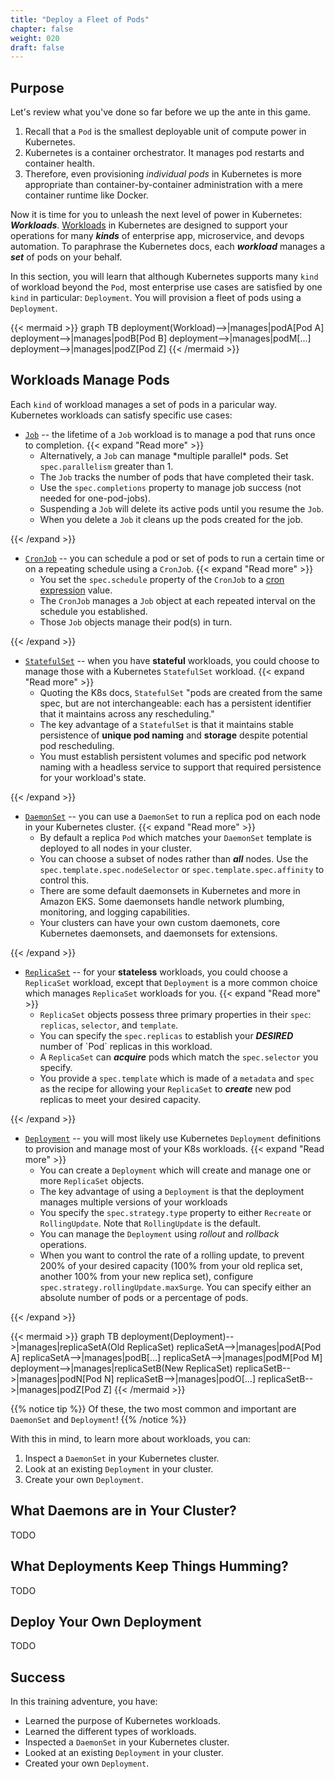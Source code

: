 ```yaml
---
title: "Deploy a Fleet of Pods"
chapter: false
weight: 020
draft: false
---
```


## Purpose

Let's review what you've done so far before we up the ante in this game.

1. Recall that a `Pod` is the smallest deployable unit of compute power in Kubernetes.
2. Kubernetes is a container orchestrator. It manages pod restarts and container health.
3. Therefore, even provisioning *individual pods* in Kubernetes is more appropriate than container-by-container administration with a mere container runtime like Docker.

Now it is time for you to unleash the next level of power in Kubernetes: ***Workloads***.
[Workloads](https://kubernetes.io/docs/concepts/workloads/) in Kubernetes are designed to support your operations for many ***kinds*** of enterprise app, microservice, and devops automation. To paraphrase the Kubernetes docs, each ***workload*** manages a ***set*** of pods on your behalf.

In this section, you will learn that although Kubernetes supports many `kind` of workload beyond the `Pod`, most enterprise use cases are satisfied by one `kind` in particular: `Deployment`. You will provision a fleet of pods using a `Deployment`.

{{< mermaid >}}
graph TB
deployment(Workload)-->|manages|podA[Pod A]
deployment-->|manages|podB[Pod B]
deployment-->|manages|podM[...]
deployment-->|manages|podZ[Pod Z]
{{< /mermaid >}}

## Workloads Manage Pods

Each `kind` of workload manages a set of pods in a paricular way.  Kubernetes workloads can satisfy specific use cases:
- [`Job`](https://kubernetes.io/docs/concepts/workloads/controllers/job/) -- the lifetime of a `Job` workload is to manage a pod that runs once to completion. 
{{< expand "Read more" >}}
    <ul>
    <li>Alternatively, a <code>Job</code> can manage *multiple parallel* pods. Set <code>spec.parallelism</code> greater than 1.</li>
    <li>The <code>Job</code> tracks the number of pods that have completed their task.</li>
    <li>Use the <code>spec.completions</code> property to manage job success (not needed for one-pod-jobs).</li>
    <li>Suspending a <code>Job</code> will delete its active pods until you resume the <code>Job</code>.</li>
    <li>When you delete a <code>Job</code> it cleans up the pods created for the job.</li>
    </ul>
{{< /expand >}}
- [`CronJob`](https://kubernetes.io/docs/concepts/workloads/controllers/cron-jobs/) -- you can schedule a pod or set of pods to run a certain time or on a repeating schedule using a `CronJob`.
{{< expand "Read more" >}}
    <ul>
    <li>You set the <code>spec.schedule</code> property of the <code>CronJob</code> to a <a href="https://pkg.go.dev/github.com/robfig/cron/v3#hdr-CRON_Expression_Format">cron expression</a> value.</li>
    <li>The <code>CronJob</code> manages a <code>Job</code> object at each repeated interval on the schedule you established.</li>
    <li>Those <code>Job</code> objects manage their pod(s) in turn.</li>
    </ul>
{{< /expand >}}
- [`StatefulSet`](https://kubernetes.io/docs/concepts/workloads/controllers/statefulset/) -- when you have **stateful** workloads, you could choose to manage those with a Kubernetes `StatefulSet` workload.
{{< expand "Read more" >}}
    <ul>
    <li>Quoting the K8s docs, <code>StatefulSet</code> "pods are created from the same spec, but are not interchangeable: each has a persistent identifier that it maintains across any rescheduling." </li>
    <li>The key advantage of a <code>StatefulSet</code> is that it maintains stable persistence of <strong>unique pod naming</strong> and <strong>storage</strong> despite potential pod rescheduling.</li>
    <li>You must establish persistent volumes and specific pod network naming with a headless service to support that required persistence for your workload's state.</li>
    </ul>
{{< /expand >}}
- [`DaemonSet`](https://kubernetes.io/docs/concepts/workloads/controllers/daemonset/) -- you can use a `DaemonSet` to run a replica pod on each node in your Kubernetes cluster.
{{< expand "Read more" >}}
    <ul>
    <li>By default a replica <code>Pod</code> which matches your <code>DaemonSet</code> template is deployed to all nodes in your cluster.</li>
    <li>You can choose a subset of nodes rather than <em><strong>all</strong></em> nodes. Use the <code>spec.template.spec.nodeSelector</code> or <code>spec.template.spec.affinity</code> to control this.</li>
    <li>There are some default daemonsets in Kubernetes and more in Amazon EKS. Some daemonsets handle network plumbing, monitoring, and logging capabilities.</li>
    <li>Your clusters can have your own custom daemonets, core Kubernetes daemonsets, and daemonsets for extensions.</li>
    </ul>
{{< /expand >}}
- [`ReplicaSet`](https://kubernetes.io/docs/concepts/workloads/controllers/replicaset/) -- for your **stateless** workloads, you could choose a `ReplicaSet` workload, except that `Deployment` is a more common choice which manages `ReplicaSet` workloads for you.
{{< expand "Read more" >}}
    <ul>
    <li><code>ReplicaSet</code> objects possess three primary properties in their <code>spec</code>: <code>replicas</code>, <code>selector</code>, and <code>template</code>.</li>
    <li>You can specify the <code>spec.replicas</code> to establish your <em><strong>DESIRED</strong></em> number of `Pod` replicas in this workload.</li>
    <li>A <code>ReplicaSet</code> can <em><strong>acquire</strong></em> pods which match the <code>spec.selector</code> you specify.</li>
    <li>You provide a <code>spec.template</code> which is made of a <code>metadata</code> and <code>spec</code> as the recipe for allowing your <code>ReplicaSet</code> to <em><strong>create</strong></em> new pod replicas to meet your desired capacity.</li>
    </ul>
{{< /expand >}}
- [`Deployment`](https://kubernetes.io/docs/concepts/workloads/controllers/deployment/) -- you will most likely use Kubernetes `Deployment` definitions to provision and manage most of your K8s workloads.
{{< expand "Read more" >}}
    <ul>
    <li>You can create a <code>Deployment</code> which will create and manage one or more <code>ReplicaSet</code> objects.</li>
    <li>The key advantage of using a <code>Deployment</code> is that the deployment manages multiple versions of your workloads </li>
    <li>You specify the <code>spec.strategy.type</code> property to either <code>Recreate</code> or <code>RollingUpdate</code>. Note that <code>RollingUpdate</code> is the default.
    <li>You can manage the <code>Deployment</code> using <em>rollout</em> and <em>rollback</em> operations.</li>
    <li>When you want to control the rate of a rolling update, to prevent 200% of your desired capacity (100% from your old replica set, another 100% from your new replica set), configure <code>spec.strategy.rollingUpdate.maxSurge</code>. You can specify either an absolute number of pods or a percentage of pods.</li>
    </ul>
{{< /expand >}}

{{< mermaid >}}
graph TB
deployment(Deployment)-->|manages|replicaSetA(Old ReplicaSet)
replicaSetA-->|manages|podA[Pod A]
replicaSetA-->|manages|podB[...]
replicaSetA-->|manages|podM[Pod M]
deployment-->|manages|replicaSetB(New ReplicaSet)
replicaSetB-->|manages|podN[Pod N]
replicaSetB-->|manages|podO[...]
replicaSetB-->|manages|podZ[Pod Z]
{{< /mermaid >}}

{{% notice tip %}}
Of these, the two most common and important are `DaemonSet` and `Deployment`!
{{% /notice %}}

With this in mind, to learn more about workloads, you can:
1. Inspect a `DaemonSet` in your Kubernetes cluster.
2. Look at an existing `Deployment` in your cluster.
3. Create your own `Deployment`.

## What Daemons are in Your Cluster?

TODO

## What Deployments Keep Things Humming?

TODO

## Deploy Your Own Deployment

TODO

## Success

In this training adventure, you have:
- Learned the purpose of Kubernetes workloads.
- Learned the different types of workloads.
- Inspected a `DaemonSet` in your Kubernetes cluster.
- Looked at an existing `Deployment` in your cluster.
- Created your own `Deployment`.
